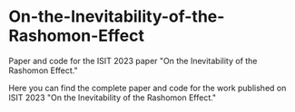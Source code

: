 # On-the-Inevitability-of-the-Rashomon-Effect
Paper and code for the ISIT 2023 paper "On the Inevitability of the Rashomon Effect."

Here you can find the complete paper and code for the work published on ISIT 2023 "On the Inevitability of the Rashomon Effect."
